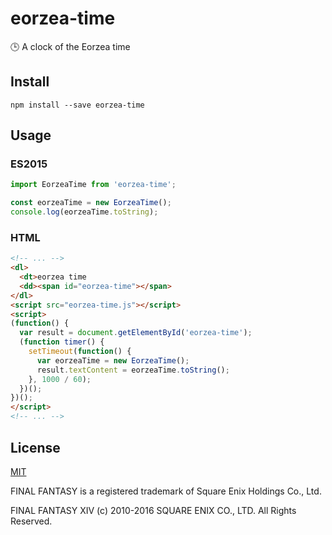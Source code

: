 # eorzea-time

:clock3: A clock of the Eorzea time

## Install

```shell
npm install --save eorzea-time
```

## Usage

### ES2015

```javascript
import EorzeaTime from 'eorzea-time';

const eorzeaTime = new EorzeaTime();
console.log(eorzeaTime.toString);
```

### HTML

```html
<!-- ... -->
<dl>
  <dt>eorzea time
  <dd><span id="eorzea-time"></span>
</dl>
<script src="eorzea-time.js"></script>
<script>
(function() {
  var result = document.getElementById('eorzea-time');
  (function timer() {
    setTimeout(function() {
      var eorzeaTime = new EorzeaTime();
      result.textContent = eorzeaTime.toString();
    }, 1000 / 60);
  })();
})();
</script>
<!-- ... -->
```

## License

[MIT](LICENSE)

FINAL FANTASY is a registered trademark of Square Enix Holdings Co., Ltd.

FINAL FANTASY XIV (c) 2010-2016 SQUARE ENIX CO., LTD. All Rights Reserved.
